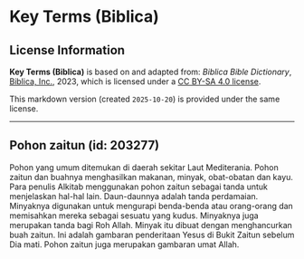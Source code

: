# Key Terms (Biblica)

## License Information

**Key Terms (Biblica)** is based on and adapted from: _Biblica Bible Dictionary_, [Biblica, Inc.](https://www.biblica.com/), 2023, which is licensed under a [CC BY-SA 4.0 license](https://creativecommons.org/licenses/by-sa/4.0/legalcode.en).

This markdown version (created `2025-10-20`) is provided under the same license.



--------------------------------

## Pohon zaitun (id: 203277)

Pohon yang umum ditemukan di daerah sekitar Laut Mediterania. Pohon zaitun dan buahnya menghasilkan makanan, minyak, obat\-obatan dan kayu. Para penulis Alkitab menggunakan pohon zaitun sebagai tanda untuk menjelaskan hal\-hal lain. Daun\-daunnya adalah tanda perdamaian. Minyaknya digunakan untuk mengurapi benda\-benda atau orang\-orang dan memisahkan mereka sebagai sesuatu yang kudus. Minyaknya juga merupakan tanda bagi Roh Allah. Minyak itu dibuat dengan menghancurkan buah zaitun. Ini adalah gambaran penderitaan Yesus di Bukit Zaitun sebelum Dia mati. Pohon zaitun juga merupakan gambaran umat Allah.


